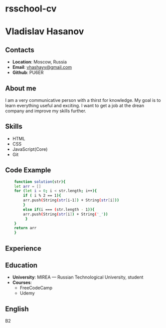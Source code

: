 # rsschool-cv
# Vladislav Hasanov

## Contacts

* __Location__: Moscow, Russia
* __Email__: vhashayy@gmail.com
* __Github__: PU6ER
## About me

I am a very communicative person with a thirst for knowledge. My goal is to learn everything useful and exciting. I want to get a job at the drean company and improve my skills further.

## Skills 
* HTML
* CSS
* JavaScript(Core)
* Git 
## Code Example 

``` sh
    function solution(str){
    let arr = []
    for (let i = 0; i < str.length; i++){
        if ( i % 2 == 1){
        arr.push(String(str[i-1]) + String(str[i]))
        }
        else if(i === (str.length - 1)){
        arr.push(String(str[i]) + String('_'))
         }
    }
    return arr
    }
```
## Experience 
## Education 

* __University__: MIREA — Russian Technological University, student
* __Courses__: 
    * FreeCodeCamp
    * Udemy
## English
B2
